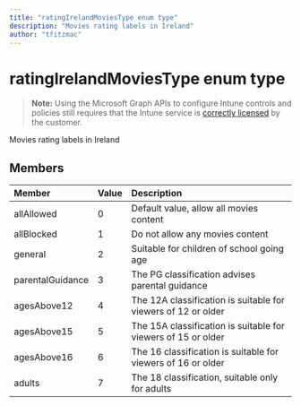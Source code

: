 ```yaml
---
title: "ratingIrelandMoviesType enum type"
description: "Movies rating labels in Ireland"
author: "tfitzmac"
---
```


# ratingIrelandMoviesType enum type

> **Note:** Using the Microsoft Graph APIs to configure Intune controls and policies still requires that the Intune service is [correctly licensed](https://go.microsoft.com/fwlink/?linkid=839381) by the customer.

Movies rating labels in Ireland
## Members
|Member|Value|Description|
|:---|:---|:---|
|allAllowed|0|Default value, allow all movies content|
|allBlocked|1|Do not allow any movies content|
|general|2|Suitable for children of school going age|
|parentalGuidance|3|The PG classification advises parental guidance|
|agesAbove12|4|The 12A classification is suitable for viewers of 12 or older|
|agesAbove15|5|The 15A classification is suitable for viewers of 15 or older|
|agesAbove16|6|The 16 classification is suitable for viewers of 16 or older|
|adults|7|The 18 classification, suitable only for adults|




